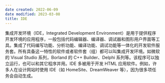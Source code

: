 ```yaml
---
date created: 2022-06-09
date modified: 2023-03-08
title: IDE
---
```


集成开发环境（IDE，Integrated Development Environment）是用于提供程序开发环境的应用程序，一般包括代码编辑器、编译器、调试器和图形用户界面等工具。集成了代码编写功能、分析功能、编译功能、调试功能等一体化的开发软件服务套。所有具备这一特性的软件或者软件套（组）都可以叫集成开发环境。如微软的 Visual Studio 系列，Borland 的 C++ Builder、Delphi 系列等。该程序可以独立运行，也可以和其它程序并用。IDE 多被用于开发 HTML 应用软件。例如，许多人在设计网站时使用 IDE（如 HomeSite、DreamWeaver 等），因为很多项任务会自动生成。
